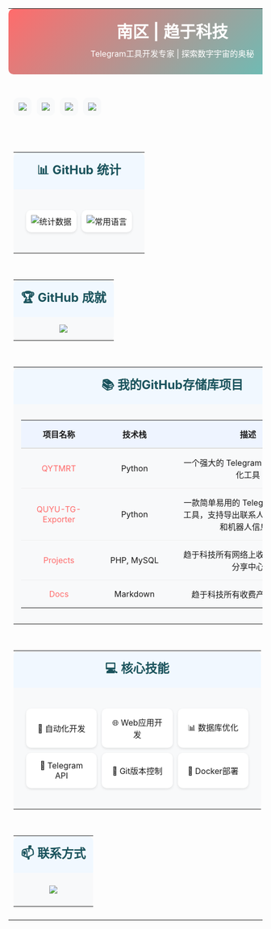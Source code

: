 <div align="center">

<table width="100%" style="max-width:800px; margin:0 auto; border:none;">
  <tr>
    <td style="text-align:center; padding:20px; background:linear-gradient(135deg, #FF6B6B, #4ECDC4); border-radius:10px; color:white;">
      <h1 style="margin:0;">
        <span>南区 | 趋于科技</span>
      </h1>
      <p style="margin:10px 0;">Telegram工具开发专家 | 探索数字宇宙的奥秘</p>
    </td>
  </tr>

  <tr>
    <td style="padding:20px 0;">
      <table width="100%" style="table-layout:fixed; border-spacing:10px; border-collapse:separate;">
        <tr>
          <td style="width:25%; text-align:center; padding:10px; background:#f8f9fa; border-radius:10px;">
            <img src="https://img.shields.io/badge/Python-精通-FF6B6B?style=for-the-badge&logo=python&logoColor=white" style="max-width:100%;"/>
          </td>
          <td style="width:25%; text-align:center; padding:10px; background:#f8f9fa; border-radius:10px;">
            <img src="https://img.shields.io/badge/PHP-高级-4ECDC4?style=for-the-badge&logo=php&logoColor=white" style="max-width:100%;"/>
          </td>
          <td style="width:25%; text-align:center; padding:10px; background:#f8f9fa; border-radius:10px;">
            <img src="https://img.shields.io/badge/MySQL-专家-FFE66D?style=for-the-badge&logo=mysql&logoColor=white" style="max-width:100%;"/>
          </td>
          <td style="width:25%; text-align:center; padding:10px; background:#f8f9fa; border-radius:10px;">
            <img src="https://img.shields.io/badge/Telegram-API-1A535C?style=for-the-badge&logo=telegram&logoColor=white" style="max-width:100%;"/>
          </td>
        </tr>
      </table>
    </td>
  </tr>

  <tr>
    <td style="padding:10px;">
      <table width="100%" style="table-layout:fixed; border-spacing:0; border-collapse:collapse;">
        <tr>
          <td style="text-align:center; padding:15px; background:#f1f8ff; border-radius:10px 10px 0 0;">
            <h2 style="margin:0; color:#1A535C;">📊 GitHub 统计</h2>
          </td>
        </tr>
        <tr>
          <td style="padding:15px; background:#f8f9fa; border-radius:0 0 10px 10px;">
            <table width="100%" style="table-layout:fixed; border-spacing:10px; border-collapse:separate;">
              <tr>
                <td style="width:50%; text-align:center; padding:10px; background:white; border-radius:10px; box-shadow:0 2px 5px rgba(0,0,0,0.1);">
                  <img src="https://github-readme-stats.vercel.app/api?username=git88848&show_icons=true&theme=default&hide_border=true&locale=cn" alt="统计数据" style="max-width:100%;"/>
                </td>
                <td style="width:50%; text-align:center; padding:10px; background:white; border-radius:10px; box-shadow:0 2px 5px rgba(0,0,0,0.1);">
                  <img src="https://github-readme-stats.vercel.app/api/top-langs/?username=git88848&layout=compact&theme=default&hide_border=true&locale=cn" alt="常用语言" style="max-width:100%;"/>
                </td>
              </tr>
            </table>
          </td>
        </tr>
      </table>
    </td>
  </tr>

  <tr>
    <td style="padding:10px;">
      <table width="100%" style="table-layout:fixed; border-spacing:0; border-collapse:collapse;">
        <tr>
          <td style="text-align:center; padding:15px; background:#f1f8ff; border-radius:10px 10px 0 0;">
            <h2 style="margin:0; color:#1A535C;">🏆 GitHub 成就</h2>
          </td>
        </tr>
        <tr>
          <td style="padding:15px; background:#f8f9fa; border-radius:0 0 10px 10px; text-align:center;">
            <img src="https://github-profile-trophy.vercel.app/?username=git88848&theme=flat&column=6&margin-w=10&no-frame=true&locale=cn" style="max-width:100%;"/>
          </td>
        </tr>
      </table>
    </td>
  </tr>

  <tr>
    <td style="padding:10px;">
      <table width="100%" style="table-layout:fixed; border-spacing:0; border-collapse:collapse;">
        <tr>
          <td style="text-align:center; padding:15px; background:#f1f8ff; border-radius:10px 10px 0 0;">
            <h2 style="margin:0; color:#1A535C;">📚 我的GitHub存储库项目</h2>
          </td>
        </tr>
        <tr>
          <td style="padding:15px; background:#f8f9fa; border-radius:0 0 10px 10px;">
            <div style="overflow-x:auto;">
              <table width="100%" style="min-width:600px; table-layout:fixed; border-collapse:collapse; border-spacing:0;">
                <tr style="background:#eef4ff;">
                  <th style="width:25%; text-align:center; padding:15px; border-bottom:2px solid #ddd;">项目名称</th>
                  <th style="width:25%; text-align:center; padding:15px; border-bottom:2px solid #ddd;">技术栈</th>
                  <th style="width:50%; text-align:center; padding:15px; border-bottom:2px solid #ddd;">描述</th>
                </tr>
                <tr>
                  <td style="text-align:center; padding:15px; border-bottom:1px solid #eee;"><a href="https://github.com/git88848/QYTMRT" style="text-decoration:none; color:#FF6B6B;">QYTMRT</a></td>
                  <td style="text-align:center; padding:15px; border-bottom:1px solid #eee;">Python</td>
                  <td style="text-align:center; padding:15px; border-bottom:1px solid #eee;">一个强大的 Telegram 用户举报自动化工具</td>
                </tr>
                <tr>
                  <td style="text-align:center; padding:15px; border-bottom:1px solid #eee;"><a href="https://github.com/git88848/QUYU-TG-Exporter" style="text-decoration:none; color:#FF6B6B;">QUYU-TG-Exporter</a></td>
                  <td style="text-align:center; padding:15px; border-bottom:1px solid #eee;">Python</td>
                  <td style="text-align:center; padding:15px; border-bottom:1px solid #eee;">一款简单易用的 Telegram 数据导出工具，支持导出联系人、群组、频道和机器人信息。</td>
                </tr>
                <tr>
                  <td style="text-align:center; padding:15px; border-bottom:1px solid #eee;"><a href="https://github.com/git88848/Projects" style="text-decoration:none; color:#FF6B6B;">Projects</a></td>
                  <td style="text-align:center; padding:15px; border-bottom:1px solid #eee;">PHP, MySQL</td>
                  <td style="text-align:center; padding:15px; border-bottom:1px solid #eee;">趋于科技所有网络上收集的产品免费分享中心</td>
                </tr>
                <tr>
                  <td style="text-align:center; padding:15px;"><a href="https://github.com/git88848/Docs" style="text-decoration:none; color:#FF6B6B;">Docs</a></td>
                  <td style="text-align:center; padding:15px;">Markdown</td>
                  <td style="text-align:center; padding:15px;">趋于科技所有收费产品文档中心</td>
                </tr>
              </table>
            </div>
          </td>
        </tr>
      </table>
    </td>
  </tr>

  <tr>
    <td style="padding:10px;">
      <table width="100%" style="table-layout:fixed; border-spacing:0; border-collapse:collapse;">
        <tr>
          <td style="text-align:center; padding:15px; background:#f1f8ff; border-radius:10px 10px 0 0;">
            <h2 style="margin:0; color:#1A535C;">💻 核心技能</h2>
          </td>
        </tr>
        <tr>
          <td style="padding:15px; background:#f8f9fa; border-radius:0 0 10px 10px;">
            <div style="overflow-x:auto;">
              <table width="100%" style="min-width:400px; table-layout:fixed; border-spacing:10px; border-collapse:separate;">
                <tr>
                  <td style="width:33.33%; text-align:center; padding:15px; background:white; border-radius:10px; box-shadow:0 2px 5px rgba(0,0,0,0.1);">📱 自动化开发</td>
                  <td style="width:33.33%; text-align:center; padding:15px; background:white; border-radius:10px; box-shadow:0 2px 5px rgba(0,0,0,0.1);">🌐 Web应用开发</td>
                  <td style="width:33.33%; text-align:center; padding:15px; background:white; border-radius:10px; box-shadow:0 2px 5px rgba(0,0,0,0.1);">📊 数据库优化</td>
                </tr>
                <tr>
                  <td style="width:33.33%; text-align:center; padding:15px; background:white; border-radius:10px; box-shadow:0 2px 5px rgba(0,0,0,0.1);">🤖 Telegram API</td>
                  <td style="width:33.33%; text-align:center; padding:15px; background:white; border-radius:10px; box-shadow:0 2px 5px rgba(0,0,0,0.1);">🔄 Git版本控制</td>
                  <td style="width:33.33%; text-align:center; padding:15px; background:white; border-radius:10px; box-shadow:0 2px 5px rgba(0,0,0,0.1);">🐳 Docker部署</td>
                </tr>
              </table>
            </div>
          </td>
        </tr>
      </table>
    </td>
  </tr>

  <tr>
    <td style="padding:10px;">
      <table width="100%" style="table-layout:fixed; border-spacing:0; border-collapse:collapse;">
        <tr>
          <td style="text-align:center; padding:15px; background:#f1f8ff; border-radius:10px 10px 0 0;">
            <h2 style="margin:0; color:#1A535C;">📫 联系方式</h2>
          </td>
        </tr>
        <tr>
          <td style="padding:15px; background:#f8f9fa; border-radius:0 0 10px 10px; text-align:center;">
            <a href="https://t.me/Lawofforce" style="display:inline-block; margin:10px;">
              <img src="https://img.shields.io/badge/Telegram-联系我-2CA5E0?style=for-the-badge&logo=telegram&logoColor=white" style="max-width:100%;"/>
            </a>
          </td>
        </tr>
      </table>
    </td>
  </tr>
</table>

<style>
@media (max-width: 600px) {
  table {
    width: 100% !important;
  }
  td {
    display: block;
    width: 100% !important;
    box-sizing: border-box;
  }
  td[style*="width:25%"], td[style*="width:33.33%"], td[style*="width:50%"] {
    width: 100% !important;
    display: block;
    margin-bottom: 10px;
  }
  tr { 
    display: block; 
  }
  table[style*="min-width"] {
    min-width: 100% !important;
  }
  td[style*="border-bottom"] {
    border-bottom: 1px solid #eee !important;
  }
}
</style>

</div>
